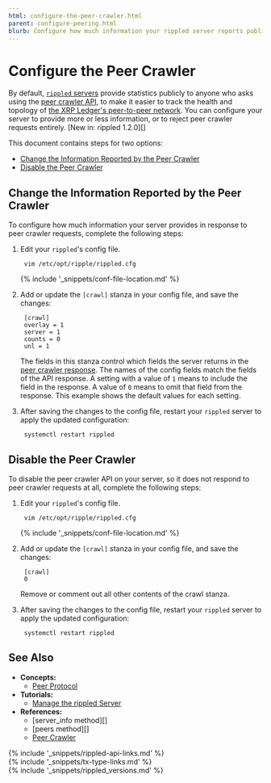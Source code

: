 ```yaml
---
html: configure-the-peer-crawler.html
parent: configure-peering.html
blurb: Configure how much information your rippled server reports publicly about its status and peers.
---
```

# Configure the Peer Crawler

By default, [`rippled` servers](the-rippled-server.html) provide statistics publicly to anyone who asks using the [peer crawler API](peer-crawler.html), to make it easier to track the health and topology of [the XRP Ledger's peer-to-peer network](consensus-network.html). You can configure your server to provide more or less information, or to reject peer crawler requests entirely. [New in: rippled 1.2.0][]

This document contains steps for two options:

- [Change the Information Reported by the Peer Crawler](#change-the-information-reported-by-the-peer-crawler)
- [Disable the Peer Crawler](#disable-the-peer-crawler)

## Change the Information Reported by the Peer Crawler

To configure how much information your server provides in response to peer crawler requests, complete the following steps:

1. Edit your `rippled`'s config file.

        vim /etc/opt/ripple/rippled.cfg

    {% include '_snippets/conf-file-location.md' %}<!--_ -->

2. Add or update the `[crawl]` stanza in your config file, and save the changes:

        [crawl]
        overlay = 1
        server = 1
        counts = 0
        unl = 1

    The fields in this stanza control which fields the server returns in the [peer crawler response](peer-crawler.html#response-format). The names of the config fields match the fields of the API response. A setting with a value of `1` means to include the field in the response. A value of `0` means to omit that field from the response. This example shows the default values for each setting.

3. After saving the changes to the config file, restart your `rippled` server to apply the updated configuration:

        systemctl restart rippled


## Disable the Peer Crawler

To disable the peer crawler API on your server, so it does not respond to peer crawler requests at all, complete the following steps:

1. Edit your `rippled`'s config file.

        vim /etc/opt/ripple/rippled.cfg

    {% include '_snippets/conf-file-location.md' %}<!--_ -->

2. Add or update the `[crawl]` stanza in your config file, and save the changes:

        [crawl]
        0

    Remove or comment out all other contents of the crawl stanza.

3. After saving the changes to the config file, restart your `rippled` server to apply the updated configuration:

        systemctl restart rippled


## See Also

- **Concepts:**
    - [Peer Protocol](peer-protocol.html)
- **Tutorials:**
    - [Manage the rippled Server](manage-the-rippled-server.html)
- **References:**
    - [server_info method][]
    - [peers method][]
    - [Peer Crawler](peer-crawler.html)

<!--{# common link defs #}-->
{% include '_snippets/rippled-api-links.md' %}			
{% include '_snippets/tx-type-links.md' %}			
{% include '_snippets/rippled_versions.md' %}
